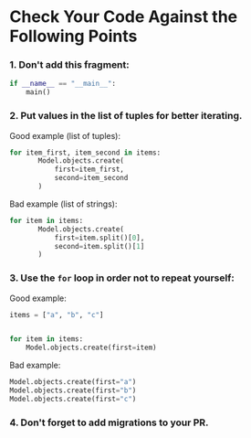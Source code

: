 # Сheck Your Code Against the Following Points

### 1. Don't add this fragment:
```python
if __name__ == "__main__":
    main()
```
### 2. Put values in the list of tuples for better iterating.

Good example (list of tuples):
```python
for item_first, item_second in items:
       Model.objects.create(
           first=item_first,
           second=item_second
       )
```

Bad example (list of strings):
```python
for item in items:
       Model.objects.create(
           first=item.split()[0],
           second=item.split()[1]
       )
```

### 3. Use the `for` loop in order not to repeat yourself:

Good example:
```python
items = ["a", "b", "c"]


for item in items:
    Model.objects.create(first=item)
```

Bad example:
```python
Model.objects.create(first="a")
Model.objects.create(first="b")
Model.objects.create(first="c")
```

### 4. Don't forget to add migrations to your PR.

